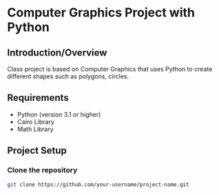 # Computer Graphics Project with Python

## Introduction/Overview
Class project is based on Computer Graphics that uses Python to create different shapes such as polygons, circles.

## Requirements
- Python (version 3.1 or higher)
- Cairo Library
- Math Library

## Project Setup
### Clone the repository
```bash
git clone https://github.com/your-username/project-name.git

